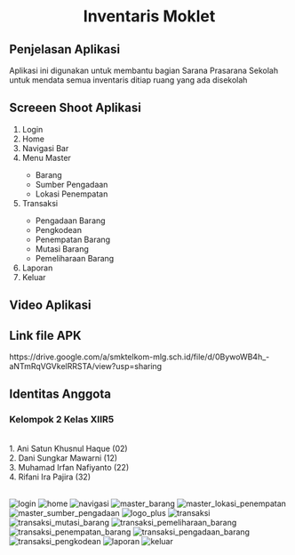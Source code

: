 # <h1 align="center">Inventaris Moklet </h1>

<h2> Penjelasan Aplikasi </h2>

<p>Aplikasi ini digunakan untuk membantu bagian Sarana Prasarana Sekolah untuk mendata semua inventaris ditiap ruang yang ada disekolah</p>

<h2> Screeen Shoot Aplikasi </h2>
<ol>
<li>Login</li>

<li>Home</li>

<li>Navigasi Bar</li>

<li>Menu Master</li>
<ul>
<li>Barang</li>
<li>Sumber Pengadaan</li>
<li>Lokasi Penempatan</li>
</ul>

<li>Transaksi</li>
<ul>
<li>Pengadaan Barang</li>
<li>Pengkodean</li>
<li>Penempatan Barang</li>
<li>Mutasi Barang</li>
<li>Pemeliharaan Barang</li>
</ul>
<li>Laporan</li>

<li>Keluar</li>

</ol>

<h2>Video Aplikasi</h2>

<h2>Link file APK</h2>
https://drive.google.com/a/smktelkom-mlg.sch.id/file/d/0BywoWB4h_-aNTmRqVGVkelRRSTA/view?usp=sharing

<h2>Identitas Anggota</h2>
<h3>Kelompok 2 Kelas XIIR5</h3><br>
1. Ani Satun Khusnul Haque  (02) <br>
2. Dani Sungkar Mawarni     (12) <br>
3. Muhamad Irfan Nafiyanto  (22) <br>
4. Rifani Ira Pajira        (32) <br>
<br>
</p>

![login](https://cloud.githubusercontent.com/assets/15699473/20464084/6325dbe0-af73-11e6-9da4-fa0b141f3ed2.png)
![home](https://cloud.githubusercontent.com/assets/15699473/20464349/67b2789e-af78-11e6-83f3-4fa750cac9c6.png)
![navigasi](https://cloud.githubusercontent.com/assets/15699473/20464342/6774b964-af78-11e6-86d5-e90034268843.png)
![master_barang](https://cloud.githubusercontent.com/assets/15699473/20464340/676d396e-af78-11e6-87fb-103e8d8bd2cd.png)
![master_lokasi_penempatan](https://cloud.githubusercontent.com/assets/15699473/20464339/676cd9c4-af78-11e6-8727-b9b21d6a422b.png)
![master_sumber_pengadaan](https://cloud.githubusercontent.com/assets/15699473/20464341/6774713e-af78-11e6-8091-a04fb9da3f31.png)
![logo_plus](https://cloud.githubusercontent.com/assets/15699473/20464353/67dc976e-af78-11e6-967b-dc254100ddfe.PNG)
![transaksi](https://cloud.githubusercontent.com/assets/15699473/20464343/6778e7dc-af78-11e6-9ddc-397831b72fcf.png)
![transaksi_mutasi_barang](https://cloud.githubusercontent.com/assets/15699473/20464344/67806160-af78-11e6-8b11-257430106cff.png)
![transaksi_pemeliharaan_barang](https://cloud.githubusercontent.com/assets/15699473/20464345/679d42e4-af78-11e6-8fd4-861653e449c3.png)
![transaksi_penempatan_barang](https://cloud.githubusercontent.com/assets/15699473/20464346/67a40ca0-af78-11e6-88e2-755481cfd292.png)
![transaksi_pengadaan_barang](https://cloud.githubusercontent.com/assets/15699473/20464347/67a930ae-af78-11e6-8d21-f2924876301e.png)
![transaksi_pengkodean](https://cloud.githubusercontent.com/assets/15699473/20464348/67ac601c-af78-11e6-95fb-7fb5d70325d0.png)
![laporan](https://cloud.githubusercontent.com/assets/15699473/20464351/67cec648-af78-11e6-85eb-6e181fd226bf.png)
![keluar](https://cloud.githubusercontent.com/assets/15699473/20464350/67c1f97c-af78-11e6-88ff-0d4d1aa2f0d4.png)
